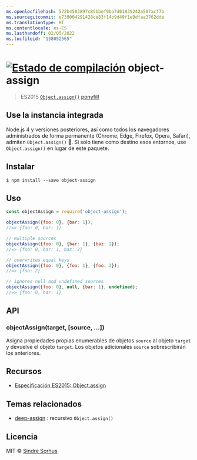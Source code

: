```yaml
---
ms.openlocfilehash: 572b4503897c85bbef9ba7d01839242a507acf7b
ms.sourcegitcommit: e739004291428ce83f14b9d49f1e9dfaa3762dde
ms.translationtype: HT
ms.contentlocale: es-ES
ms.lasthandoff: 02/05/2022
ms.locfileid: "138052565"
---
```

# <a name="object-assign-build-statushttpstravis-ciorgsindresorhusobject-assign"></a>[![Estado de compilación](https://travis-ci.org/sindresorhus/object-assign.svg?branch=master)](https://travis-ci.org/sindresorhus/object-assign) object-assign

> ES2015 [`Object.assign()`](http://www.2ality.com/2014/01/object-assign.html) [ponyfill](https://ponyfill.com)


## <a name="use-the-built-in"></a>Use la instancia integrada

Node.js 4 y versiones posteriores, así como todos los navegadores administrados de forma permanente (Chrome, Edge, Firefox, Opera, Safari), admiten `Object.assign()` :tada:. Si solo tiene como destino esos entornos, use `Object.assign()` en lugar de este paquete.


## <a name="install"></a>Instalar

```
$ npm install --save object-assign
```


## <a name="usage"></a>Uso

```js
const objectAssign = require('object-assign');

objectAssign({foo: 0}, {bar: 1});
//=> {foo: 0, bar: 1}

// multiple sources
objectAssign({foo: 0}, {bar: 1}, {baz: 2});
//=> {foo: 0, bar: 1, baz: 2}

// overwrites equal keys
objectAssign({foo: 0}, {foo: 1}, {foo: 2});
//=> {foo: 2}

// ignores null and undefined sources
objectAssign({foo: 0}, null, {bar: 1}, undefined);
//=> {foo: 0, bar: 1}
```


## <a name="api"></a>API

### <a name="objectassigntarget-source-"></a>objectAssign(target, [source, ...])

Asigna propiedades propias enumerables de objetos `source` al objeto `target` y devuelve el objeto `target`. Los objetos adicionales `source` sobrescribirán los anteriores.


## <a name="resources"></a>Recursos

- [Especificación ES2015: Object.assign](https://people.mozilla.org/~jorendorff/es6-draft.html#sec-object.assign)


## <a name="related"></a>Temas relacionados

- [deep-assign](https://github.com/sindresorhus/deep-assign) : recursivo `Object.assign()`


## <a name="license"></a>Licencia

MIT © [Sindre Sorhus](https://sindresorhus.com)
